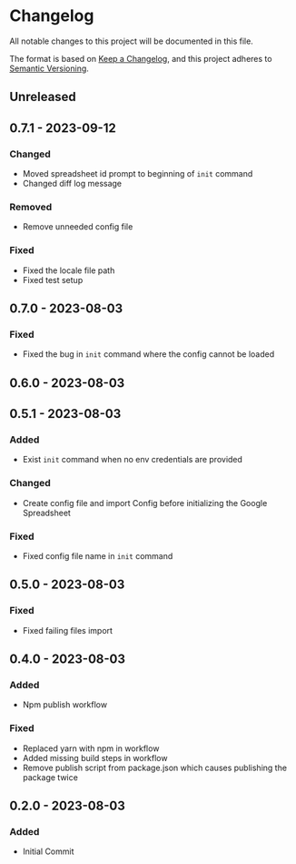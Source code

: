 # Changelog
All notable changes to this project will be documented in this file.

The format is based on [Keep a Changelog](https://keepachangelog.com/en/1.0.0/),
and this project adheres to [Semantic Versioning](https://semver.org/spec/v2.0.0.html).

## Unreleased

## 0.7.1 - 2023-09-12
### Changed
- Moved spreadsheet id prompt to beginning of `init` command
- Changed diff log message

### Removed
- Remove unneeded config file

### Fixed
- Fixed the locale file path
- Fixed test setup

## 0.7.0 - 2023-08-03
### Fixed
- Fixed the bug in `init` command where the config cannot be loaded

## 0.6.0 - 2023-08-03

## 0.5.1 - 2023-08-03
### Added
- Exist `init` command when no env credentials are provided

### Changed
- Create config file and import Config before initializing the Google Spreadsheet

### Fixed
- Fixed config file name in `init` command

## 0.5.0 - 2023-08-03
### Fixed
- Fixed failing files import

## 0.4.0 - 2023-08-03
### Added
- Npm publish workflow

### Fixed
- Replaced yarn with npm in workflow
- Added missing build steps in workflow
- Remove publish script from package.json which causes publishing the package twice

## 0.2.0 - 2023-08-03
### Added
- Initial Commit
